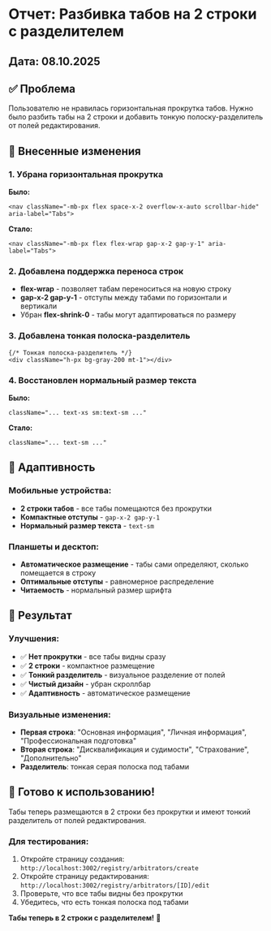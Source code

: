 # Отчет: Разбивка табов на 2 строки с разделителем

## Дата: 08.10.2025

## ✅ Проблема
Пользователю не нравилась горизонтальная прокрутка табов. Нужно было разбить табы на 2 строки и добавить тонкую полоску-разделитель от полей редактирования.

## 🔧 Внесенные изменения

### 1. Убрана горизонтальная прокрутка
**Было:**
```tsx
<nav className="-mb-px flex space-x-2 overflow-x-auto scrollbar-hide" aria-label="Tabs">
```

**Стало:**
```tsx
<nav className="-mb-px flex flex-wrap gap-x-2 gap-y-1" aria-label="Tabs">
```

### 2. Добавлена поддержка переноса строк
- **flex-wrap** - позволяет табам переноситься на новую строку
- **gap-x-2 gap-y-1** - отступы между табами по горизонтали и вертикали
- Убран **flex-shrink-0** - табы могут адаптироваться по размеру

### 3. Добавлена тонкая полоска-разделитель
```tsx
{/* Тонкая полоска-разделитель */}
<div className="h-px bg-gray-200 mt-1"></div>
```

### 4. Восстановлен нормальный размер текста
**Было:**
```tsx
className="... text-xs sm:text-sm ..."
```

**Стало:**
```tsx
className="... text-sm ..."
```

## 📱 Адаптивность

### Мобильные устройства:
- **2 строки табов** - все табы помещаются без прокрутки
- **Компактные отступы** - `gap-x-2 gap-y-1`
- **Нормальный размер текста** - `text-sm`

### Планшеты и десктоп:
- **Автоматическое размещение** - табы сами определяют, сколько помещается в строку
- **Оптимальные отступы** - равномерное распределение
- **Читаемость** - нормальный размер шрифта

## 🎯 Результат

### Улучшения:
- ✅ **Нет прокрутки** - все табы видны сразу
- ✅ **2 строки** - компактное размещение
- ✅ **Тонкий разделитель** - визуальное разделение от полей
- ✅ **Чистый дизайн** - убран скроллбар
- ✅ **Адаптивность** - автоматическое размещение

### Визуальные изменения:
- **Первая строка**: "Основная информация", "Личная информация", "Профессиональная подготовка"
- **Вторая строка**: "Дисквалификация и судимости", "Страхование", "Дополнительно"
- **Разделитель**: тонкая серая полоска под табами

## 🚀 Готово к использованию!

Табы теперь размещаются в 2 строки без прокрутки и имеют тонкий разделитель от полей редактирования.

### Для тестирования:
1. Откройте страницу создания: `http://localhost:3002/registry/arbitrators/create`
2. Откройте страницу редактирования: `http://localhost:3002/registry/arbitrators/[ID]/edit`
3. Проверьте, что все табы видны без прокрутки
4. Убедитесь, что есть тонкая полоска под табами

**Табы теперь в 2 строки с разделителем!** 🎉
